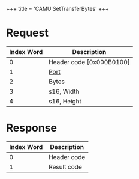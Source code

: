+++
title = 'CAMU:SetTransferBytes'
+++

# Request

| Index Word | Description                             |
|------------|-----------------------------------------|
| 0          | Header code \[0x000B0100\]              |
| 1          | [Port](Camera_Services#port "wikilink") |
| 2          | Bytes                                   |
| 3          | s16, Width                              |
| 4          | s16, Height                             |

# Response

| Index Word | Description |
|------------|-------------|
| 0          | Header code |
| 1          | Result code |
